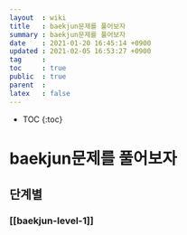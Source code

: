 ```yaml
---
layout  : wiki
title   : baekjun문제를 풀어보자
summary : baekjun문제를 풀어보자
date    : 2021-01-20 16:45:14 +0900
updated : 2021-02-05 16:53:27 +0900
tag     : 
toc     : true
public  : true
parent  : 
latex   : false
---
```

* TOC
{:toc}

# baekjun문제를 풀어보자
## 단계별
### [[baekjun-level-1]]
